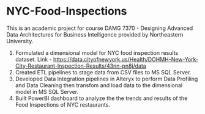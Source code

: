 # NYC-Food-Inspections
This is an academic project for course DAMG 7370 - Designing Advanced Data Architectures for Business Intelligence provided by Northeastern University.

1. Formulated a dimensional model for NYC food inspection results dataset. Link - https://data.cityofnewyork.us/Health/DOHMH-New-York-City-Restaurant-Inspection-Results/43nn-pn8j/data
2. Created ETL pipelines to stage data from CSV files to MS SQL Server.
3. Developed Data Integration pipelines in Alteryx to perform Data Profiling and Data Cleaning then transfom and load data to the dimensional model in MS SQL Server.
4. Built PowerBI dashboard to analyze the the trends and results of the Food Inspections of NYC restaurants.
